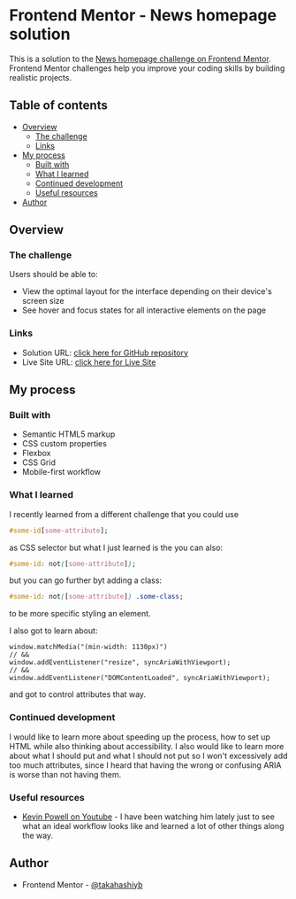 # Frontend Mentor - News homepage solution

This is a solution to the [News homepage challenge on Frontend Mentor](https://www.frontendmentor.io/challenges/news-homepage-H6SWTa1MFl). Frontend Mentor challenges help you improve your coding skills by building realistic projects.

## Table of contents

- [Overview](#overview)
  - [The challenge](#the-challenge)
  - [Links](#links)
- [My process](#my-process)
  - [Built with](#built-with)
  - [What I learned](#what-i-learned)
  - [Continued development](#continued-development)
  - [Useful resources](#useful-resources)
- [Author](#author)

## Overview

### The challenge

Users should be able to:

- View the optimal layout for the interface depending on their device's screen size
- See hover and focus states for all interactive elements on the page

### Links

- Solution URL: [click here for GitHub repository](https://github.com/takahashiyb/news-homepage-main)
- Live Site URL: [click here for Live Site](https://github.com/takahashiyb/news-homepage-main)

## My process

### Built with

- Semantic HTML5 markup
- CSS custom properties
- Flexbox
- CSS Grid
- Mobile-first workflow

### What I learned

I recently learned from a different challenge that you could use

```css
#some-id[some-attribute];
```

as CSS selector but what I just learned is the you can also:

```css
#some-id: not([some-attribute]);
```

but you can go further byt adding a class:

```css
#some-id: not([some-attribute]) .some-class;
```

to be more specific styling an element.

I also got to learn about:

```JS
window.matchMedia("(min-width: 1130px)")
// &&
window.addEventListener("resize", syncAriaWithViewport);
// &&
window.addEventListener("DOMContentLoaded", syncAriaWithViewport);
```

and got to control attributes that way.

### Continued development

I would like to learn more about speeding up the process, how to set up HTML while also thinking about accessibility. I also would like to learn more about what I should put and what I should not put so I won't excessively add too much attributes, since I heard that having the wrong or confusing ARIA is worse than not having them.

### Useful resources

- [Kevin Powell on Youtube](https://www.youtube.com/@KevinPowell) - I have been watching him lately just to see what an ideal workflow looks like and learned a lot of other things along the way.

## Author

- Frontend Mentor - [@takahashiyb](https://www.frontendmentor.io/profile/takahashiyb)
